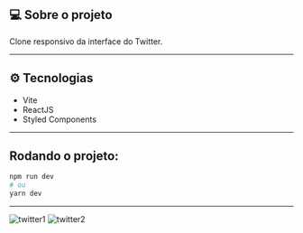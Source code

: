 ## 💻 Sobre o projeto

Clone responsivo da interface do Twitter.

---

## ⚙️ Tecnologias

- Vite
- ReactJS
- Styled Components

---

## Rodando o projeto:

```bash
npm run dev
# ou
yarn dev
```

---

![twitter1](https://user-images.githubusercontent.com/79167277/157312959-d5929fbb-63fd-4aeb-8ca5-a5b24f7f5790.png)
![twitter2](https://user-images.githubusercontent.com/79167277/157312975-f4fda14a-508d-4054-871c-1127d53366fd.png)
